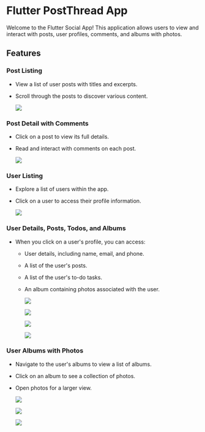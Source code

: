 # Flutter PostThread App

Welcome to the Flutter Social App! This application allows users to view and interact with posts, user profiles, comments, and albums with photos. 

## Features

### Post Listing

- View a list of user posts with titles and excerpts.
- Scroll through the posts to discover various content.

    ![](screenshots/home_screen.png)

### Post Detail with Comments

- Click on a post to view its full details.
- Read and interact with comments on each post.
   
    ![](screenshots/post_detail.png) 

### User Listing

- Explore a list of users within the app.
- Click on a user to access their profile information.
   
    ![](screenshots/user_list.png) 

### User Details, Posts, Todos, and Albums

- When you click on a user's profile, you can access:
  - User details, including name, email, and phone.
  - A list of the user's posts.
  - A list of the user's to-do tasks.
  - An album containing photos associated with the user.

    ![](screenshots/user_detail.png) 

    ![](screenshots/user_post.png) 

    ![](screenshots/user_todo.png) 

    ![](screenshots/user_albums.png) 

### User Albums with Photos

- Navigate to the user's albums to view a list of albums.
- Click on an album to see a collection of photos.
- Open photos for a larger view.

    ![](screenshots/user_albums.png) 

    ![](screenshots/user_photos.png) 

    ![](screenshots/photo_detail.png) 
